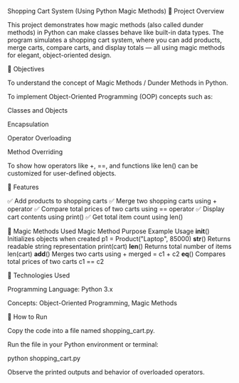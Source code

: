 Shopping Cart System (Using Python Magic Methods)
📘 Project Overview

This project demonstrates how magic methods (also called dunder methods) in Python can make classes behave like built-in data types.
The program simulates a shopping cart system, where you can add products, merge carts, compare carts, and display totals — all using magic methods for elegant, object-oriented design.

🎯 Objectives

To understand the concept of Magic Methods / Dunder Methods in Python.

To implement Object-Oriented Programming (OOP) concepts such as:

Classes and Objects

Encapsulation

Operator Overloading

Method Overriding

To show how operators like +, ==, and functions like len() can be customized for user-defined objects.

🧩 Features

✅ Add products to shopping carts
✅ Merge two shopping carts using + operator
✅ Compare total prices of two carts using == operator
✅ Display cart contents using print()
✅ Get total item count using len()

🧠 Magic Methods Used
Magic Method	Purpose	Example Usage
__init__()	Initializes objects when created	p1 = Product("Laptop", 85000)
__str__()	Returns readable string representation	print(cart)
__len__()	Returns total number of items	len(cart)
__add__()	Merges two carts using +	merged = c1 + c2
__eq__()	Compares total prices of two carts	c1 == c2


🧰 Technologies Used

Programming Language: Python 3.x

Concepts: Object-Oriented Programming, Magic Methods

🚀 How to Run

Copy the code into a file named shopping_cart.py.

Run the file in your Python environment or terminal:

python shopping_cart.py


Observe the printed outputs and behavior of overloaded operators.
